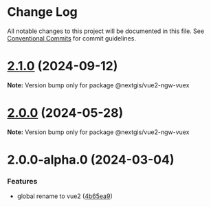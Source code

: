 # Change Log

All notable changes to this project will be documented in this file.
See [Conventional Commits](https://conventionalcommits.org) for commit guidelines.

# [2.1.0](https://github.com/nextgis/nextgis_frontend_vue2/compare/v2.0.0...v2.1.0) (2024-09-12)

**Note:** Version bump only for package @nextgis/vue2-ngw-vuex





# [2.0.0](https://github.com/nextgis/nextgis_frontend_vue2/compare/v2.0.0-alpha.0...v2.0.0) (2024-05-28)

**Note:** Version bump only for package @nextgis/vue2-ngw-vuex





# 2.0.0-alpha.0 (2024-03-04)


### Features

* global rename to vue2 ([4b65ea9](https://github.com/nextgis/nextgis_frontend_vue2/commit/4b65ea9c13027ca959bf88d3d38bb1fabddf6e8a))
